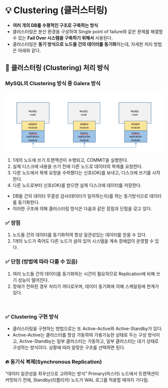 # 💡 Clustering (클러스터링)
- **여러 개의 DB를 수평적인 구조로 구축하는 방식** 
- 클러스터링은 분산 환경을 구성하여 Single point of failure와 같은 문제를 해결할 수 있는 **Fail Over 시스템을 구축하기 위해서** 사용된다. 
- 클러스터링은 **동기 방식으로 노드들 간의 데이터를 동기화**하는데, 자세한 처리 방법은 아래와 같다. 


## 📌 클러스터링 (Clustering) 처리 방식
### MySQL의 Clustering 방식 중 Galera 방식
![alt text](image.png)

1. 1개의 노드에 쓰기 트랜잭션이 수행되고, COMMIT을 실행한다.
2. 실제 디스크에 내용을 쓰기 전에 다른 노드로 데이터의 복제를 요청한다.
3. 다른 노드에서 복제 요청을 수락했다는 신호(OK)를 보내고, 디스크에 쓰기를 시작한다.
4. 다른 노드로부터 신호(OK)를 받으면 실제 디스크에 데이터를 저장한다.

- DB들 간의 데이터 무결성 검사(데이터가 일치하는지)를 하는 동기방식으로 데이터를 동기화한다. 
- 이러한 구조에 의해 클러스터링 방식은 다음과 같은 장점과 단점을 갖고 있다.


### ✅ 장점 
1. 노드들 간의 데이터를 동기화하여 항상 일관성있는 데이터를 얻을 수 있다.
2. 1개의 노드가 죽어도 다른 노드가 살아 있어 시스템을 계속 장애없이 운영할 수 있다.

### ✅ 단점 (방법에 따라 다를 수 있음)
1. 여러 노드들 간의 데이터를 동기화하는 시간이 필요하므로 Replication에 비해 쓰기 성능이 떨어진다.
2. 장애가 전파된 경우 처리가 까다로우며, 데이터 동기화에 의해 스케일링에 한계가 있다.

<br>

### ✅ Clustering 구현 방식
- 클러스터링을 구현하는 방법으로는 또 Active-Active와 Active-Standby가 있다. 
- Active-Active는 클러스터를 항상 가동하여 가용가능한 상태로 두는 구성 방식이고, Active-Standby는 일부 클러스터는 가동하고, 일부 클러스터는 대기 상태로 구성하는 방식이다. 상황에 따라 알맞은 구조를 선택하면 된다.

### 🔥 동기식 복제(Synchronous Replication)
"데이터 일관성을 최우선으로 고려하는 방식"
Primary(마스터) 노드에서 트랜잭션이 커밋되기 전에, Standby(리플리카) 노드가 WAL 로그를 적용할 때까지 기다림.
